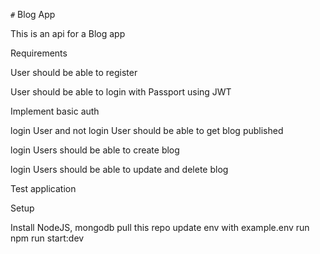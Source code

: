 `#`  Blog App


This is an api for a Blog app

Requirements

User should be able to register


User should be able to login with Passport using JWT


Implement basic auth

login User and not login User should be able to get blog published

login Users should be able to create blog

login Users should be able to update and delete blog

Test application

Setup

Install NodeJS, mongodb
pull this repo
update env with example.env
run npm run start:dev
